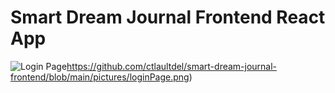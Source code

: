 # Smart Dream Journal Frontend React App

![Login Page](https://github.com/ctlaultdel/smart-dream-journal-frontend/blob/main/pictures/loginPage.png)https://github.com/ctlaultdel/smart-dream-journal-frontend/blob/main/pictures/loginPage.png)
